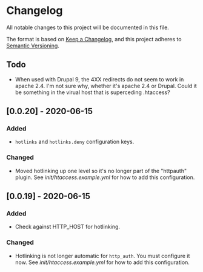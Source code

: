 # Changelog
All notable changes to this project will be documented in this file.

The format is based on [Keep a Changelog](https://keepachangelog.com/en/1.0.0/),
and this project adheres to [Semantic Versioning](https://semver.org/spec/v2.0.0.html).

## Todo

- When used with Drupal 9, the 4XX redirects do not seem to work in apache 2.4.  I'm not sure why, whether it's apache 2.4 or Drupal.  Could it be something in the virual host that is superceding .htaccess?

## [0.0.20] - 2020-06-15

### Added
- `hotlinks` and `hotlinks.deny` configuration keys.
  
### Changed
- Moved hotlinking up one level so it's no longer part of the "httpauth" plugin.  See _init/htaccess.example.yml_ for how to add this configuration.
  
## [0.0.19] - 2020-06-15
### Added
- Check against HTTP_HOST for hotlinking.
  
### Changed
- Hotlinking is not longer automatic for `http_auth`.  You must configure it now.  See _init/htaccess.example.yml_ for how to add this configuration.
